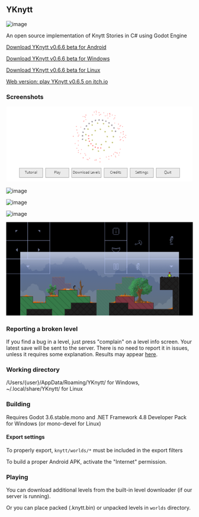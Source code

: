## YKnytt

![image](screenshots/cover.png)

An open source implementation of Knytt Stories in C# using Godot Engine

[Download YKnytt v0.6.6 beta for Android](https://github.com/youkaicountry/yknytt/releases/download/0.6.6/YKnytt_v0.6.6.apk)

[Download YKnytt v0.6.6 beta for Windows](https://github.com/youkaicountry/yknytt/releases/download/0.6.6/YKnytt_v0.6.6_win.zip)

[Download YKnytt v0.6.6 beta for Linux](https://github.com/youkaicountry/yknytt/releases/download/0.6.6/YKnytt_v0.6.6_linux.zip)

[Web version: play YKnytt v0.6.5 on itch.io](https://youkaicountry.itch.io/yknytt)

### Screenshots

![image](screenshots/screen6.png)

![image](screenshots/screen5.png)

![image](screenshots/screen3.png)

![image](screenshots/screen4.png)

![image](screenshots/screen7.png)

### Reporting a broken level

If you find a bug in a level, just press "complain" on a level info screen. Your latest save will be sent to the server. There is no need to report it in issues, unless it requires some explanation. Results may appear [here](https://github.com/youkaicountry/yknytt/issues/200).

### Working directory

/Users/{user}/AppData/Roaming/YKnytt/ for Windows, ~/.local/share/YKnytt/ for Linux

### Building

Requires Godot 3.6.stable.mono and .NET Framework 4.8 Developer Pack for Windows (or mono-devel for Linux)

#### Export settings

To properly export, `knytt/worlds/*` must be included in the export filters

To build a proper Android APK, activate the "Internet" permission.

### Playing

You can download additional levels from the built-in level downloader (if our server is running).

Or you can place packed (.knytt.bin) or unpacked levels in `worlds` directory.
